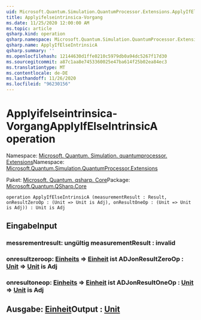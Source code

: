 ```yaml
---
uid: Microsoft.Quantum.Simulation.QuantumProcessor.Extensions.ApplyIfElseIntrinsicA
title: Applyifelseintrinsica-Vorgang
ms.date: 11/25/2020 12:00:00 AM
ms.topic: article
qsharp.kind: operation
qsharp.namespace: Microsoft.Quantum.Simulation.QuantumProcessor.Extensions
qsharp.name: ApplyIfElseIntrinsicA
qsharp.summary: ''
ms.openlocfilehash: 12144630d1ffe0210c5979db0a94dc5267f17d30
ms.sourcegitcommit: a87c1aa8e7453360025e47ba614f25b02ea84ec3
ms.translationtype: MT
ms.contentlocale: de-DE
ms.lasthandoff: 11/26/2020
ms.locfileid: "96230156"
---
```

# <a name="applyifelseintrinsica-operation"></a><span data-ttu-id="1614f-102">Applyifelseintrinsica-Vorgang</span><span class="sxs-lookup"><span data-stu-id="1614f-102">ApplyIfElseIntrinsicA operation</span></span>

<span data-ttu-id="1614f-103">Namespace: [Microsoft. Quantum. Simulation. quantumprocessor. Extensions](xref:Microsoft.Quantum.Simulation.QuantumProcessor.Extensions)</span><span class="sxs-lookup"><span data-stu-id="1614f-103">Namespace: [Microsoft.Quantum.Simulation.QuantumProcessor.Extensions](xref:Microsoft.Quantum.Simulation.QuantumProcessor.Extensions)</span></span>

<span data-ttu-id="1614f-104">Paket: [Microsoft. Quantum. qsharp. Core](https://nuget.org/packages/Microsoft.Quantum.QSharp.Core)</span><span class="sxs-lookup"><span data-stu-id="1614f-104">Package: [Microsoft.Quantum.QSharp.Core](https://nuget.org/packages/Microsoft.Quantum.QSharp.Core)</span></span>




```qsharp
operation ApplyIfElseIntrinsicA (measurementResult : Result, onResultZeroOp : (Unit => Unit is Adj), onResultOneOp : (Unit => Unit is Adj)) : Unit is Adj
```


## <a name="input"></a><span data-ttu-id="1614f-105">Eingabe</span><span class="sxs-lookup"><span data-stu-id="1614f-105">Input</span></span>

### <a name="measurementresult--__invalidresult__"></a><span data-ttu-id="1614f-106">messrementresult: __ungültig <Result>__</span><span class="sxs-lookup"><span data-stu-id="1614f-106">measurementResult : __invalid<Result>__</span></span>




### <a name="onresultzeroop--unit--unit--is-adj"></a><span data-ttu-id="1614f-107">onresultzeroop: [Einheits](xref:microsoft.quantum.lang-ref.unit) => [Einheit](xref:microsoft.quantum.lang-ref.unit)  ist ADJ</span><span class="sxs-lookup"><span data-stu-id="1614f-107">onResultZeroOp : [Unit](xref:microsoft.quantum.lang-ref.unit) => [Unit](xref:microsoft.quantum.lang-ref.unit)  is Adj</span></span>




### <a name="onresultoneop--unit--unit--is-adj"></a><span data-ttu-id="1614f-108">onresultoneop: [Einheits](xref:microsoft.quantum.lang-ref.unit) => [Einheit](xref:microsoft.quantum.lang-ref.unit)  ist ADJ</span><span class="sxs-lookup"><span data-stu-id="1614f-108">onResultOneOp : [Unit](xref:microsoft.quantum.lang-ref.unit) => [Unit](xref:microsoft.quantum.lang-ref.unit)  is Adj</span></span>





## <a name="output--unit"></a><span data-ttu-id="1614f-109">Ausgabe: [Einheit](xref:microsoft.quantum.lang-ref.unit)</span><span class="sxs-lookup"><span data-stu-id="1614f-109">Output : [Unit](xref:microsoft.quantum.lang-ref.unit)</span></span>

